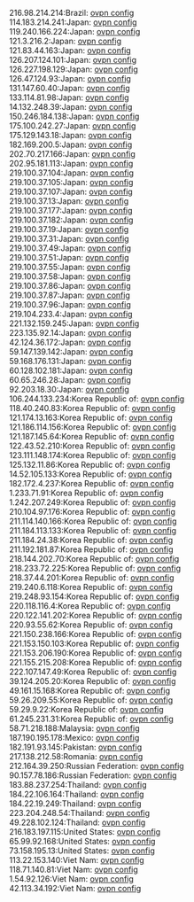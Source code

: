216.98.214.214:Brazil: [ovpn config](vpn/216_98_214_214.ovpn)  
114.183.214.241:Japan: [ovpn config](vpn/114_183_214_241.ovpn)  
119.240.166.224:Japan: [ovpn config](vpn/119_240_166_224.ovpn)  
121.3.216.2:Japan: [ovpn config](vpn/121_3_216_2.ovpn)  
121.83.44.163:Japan: [ovpn config](vpn/121_83_44_163.ovpn)  
126.207.124.101:Japan: [ovpn config](vpn/126_207_124_101.ovpn)  
126.227.198.129:Japan: [ovpn config](vpn/126_227_198_129.ovpn)  
126.47.124.93:Japan: [ovpn config](vpn/126_47_124_93.ovpn)  
131.147.60.40:Japan: [ovpn config](vpn/131_147_60_40.ovpn)  
133.114.81.98:Japan: [ovpn config](vpn/133_114_81_98.ovpn)  
14.132.248.39:Japan: [ovpn config](vpn/14_132_248_39.ovpn)  
150.246.184.138:Japan: [ovpn config](vpn/150_246_184_138.ovpn)  
175.100.242.27:Japan: [ovpn config](vpn/175_100_242_27.ovpn)  
175.129.143.18:Japan: [ovpn config](vpn/175_129_143_18.ovpn)  
182.169.200.5:Japan: [ovpn config](vpn/182_169_200_5.ovpn)  
202.70.217.166:Japan: [ovpn config](vpn/202_70_217_166.ovpn)  
202.95.181.113:Japan: [ovpn config](vpn/202_95_181_113.ovpn)  
219.100.37.104:Japan: [ovpn config](vpn/219_100_37_104.ovpn)  
219.100.37.105:Japan: [ovpn config](vpn/219_100_37_105.ovpn)  
219.100.37.107:Japan: [ovpn config](vpn/219_100_37_107.ovpn)  
219.100.37.13:Japan: [ovpn config](vpn/219_100_37_13.ovpn)  
219.100.37.177:Japan: [ovpn config](vpn/219_100_37_177.ovpn)  
219.100.37.182:Japan: [ovpn config](vpn/219_100_37_182.ovpn)  
219.100.37.19:Japan: [ovpn config](vpn/219_100_37_19.ovpn)  
219.100.37.31:Japan: [ovpn config](vpn/219_100_37_31.ovpn)  
219.100.37.49:Japan: [ovpn config](vpn/219_100_37_49.ovpn)  
219.100.37.51:Japan: [ovpn config](vpn/219_100_37_51.ovpn)  
219.100.37.55:Japan: [ovpn config](vpn/219_100_37_55.ovpn)  
219.100.37.58:Japan: [ovpn config](vpn/219_100_37_58.ovpn)  
219.100.37.86:Japan: [ovpn config](vpn/219_100_37_86.ovpn)  
219.100.37.87:Japan: [ovpn config](vpn/219_100_37_87.ovpn)  
219.100.37.96:Japan: [ovpn config](vpn/219_100_37_96.ovpn)  
219.104.233.4:Japan: [ovpn config](vpn/219_104_233_4.ovpn)  
221.132.159.245:Japan: [ovpn config](vpn/221_132_159_245.ovpn)  
223.135.92.14:Japan: [ovpn config](vpn/223_135_92_14.ovpn)  
42.124.36.172:Japan: [ovpn config](vpn/42_124_36_172.ovpn)  
59.147.139.142:Japan: [ovpn config](vpn/59_147_139_142.ovpn)  
59.168.176.131:Japan: [ovpn config](vpn/59_168_176_131.ovpn)  
60.128.102.181:Japan: [ovpn config](vpn/60_128_102_181.ovpn)  
60.65.246.28:Japan: [ovpn config](vpn/60_65_246_28.ovpn)  
92.203.18.30:Japan: [ovpn config](vpn/92_203_18_30.ovpn)  
106.244.133.234:Korea Republic of: [ovpn config](vpn/106_244_133_234.ovpn)  
118.40.240.83:Korea Republic of: [ovpn config](vpn/118_40_240_83.ovpn)  
121.174.13.163:Korea Republic of: [ovpn config](vpn/121_174_13_163.ovpn)  
121.186.114.156:Korea Republic of: [ovpn config](vpn/121_186_114_156.ovpn)  
121.187.145.64:Korea Republic of: [ovpn config](vpn/121_187_145_64.ovpn)  
122.43.52.210:Korea Republic of: [ovpn config](vpn/122_43_52_210.ovpn)  
123.111.148.174:Korea Republic of: [ovpn config](vpn/123_111_148_174.ovpn)  
125.132.11.86:Korea Republic of: [ovpn config](vpn/125_132_11_86.ovpn)  
14.52.105.133:Korea Republic of: [ovpn config](vpn/14_52_105_133.ovpn)  
182.172.4.237:Korea Republic of: [ovpn config](vpn/182_172_4_237.ovpn)  
1.233.71.91:Korea Republic of: [ovpn config](vpn/1_233_71_91.ovpn)  
1.242.207.249:Korea Republic of: [ovpn config](vpn/1_242_207_249.ovpn)  
210.104.97.176:Korea Republic of: [ovpn config](vpn/210_104_97_176.ovpn)  
211.114.140.166:Korea Republic of: [ovpn config](vpn/211_114_140_166.ovpn)  
211.184.113.133:Korea Republic of: [ovpn config](vpn/211_184_113_133.ovpn)  
211.184.24.38:Korea Republic of: [ovpn config](vpn/211_184_24_38.ovpn)  
211.192.181.87:Korea Republic of: [ovpn config](vpn/211_192_181_87.ovpn)  
218.144.202.70:Korea Republic of: [ovpn config](vpn/218_144_202_70.ovpn)  
218.233.72.225:Korea Republic of: [ovpn config](vpn/218_233_72_225.ovpn)  
218.37.44.201:Korea Republic of: [ovpn config](vpn/218_37_44_201.ovpn)  
219.240.6.118:Korea Republic of: [ovpn config](vpn/219_240_6_118.ovpn)  
219.248.93.154:Korea Republic of: [ovpn config](vpn/219_248_93_154.ovpn)  
220.118.116.4:Korea Republic of: [ovpn config](vpn/220_118_116_4.ovpn)  
220.122.141.202:Korea Republic of: [ovpn config](vpn/220_122_141_202.ovpn)  
220.93.55.62:Korea Republic of: [ovpn config](vpn/220_93_55_62.ovpn)  
221.150.238.166:Korea Republic of: [ovpn config](vpn/221_150_238_166.ovpn)  
221.153.150.103:Korea Republic of: [ovpn config](vpn/221_153_150_103.ovpn)  
221.153.206.190:Korea Republic of: [ovpn config](vpn/221_153_206_190.ovpn)  
221.155.215.208:Korea Republic of: [ovpn config](vpn/221_155_215_208.ovpn)  
222.107.147.49:Korea Republic of: [ovpn config](vpn/222_107_147_49.ovpn)  
39.124.205.20:Korea Republic of: [ovpn config](vpn/39_124_205_20.ovpn)  
49.161.15.168:Korea Republic of: [ovpn config](vpn/49_161_15_168.ovpn)  
59.26.209.55:Korea Republic of: [ovpn config](vpn/59_26_209_55.ovpn)  
59.29.9.22:Korea Republic of: [ovpn config](vpn/59_29_9_22.ovpn)  
61.245.231.31:Korea Republic of: [ovpn config](vpn/61_245_231_31.ovpn)  
58.71.218.188:Malaysia: [ovpn config](vpn/58_71_218_188.ovpn)  
187.190.195.178:Mexico: [ovpn config](vpn/187_190_195_178.ovpn)  
182.191.93.145:Pakistan: [ovpn config](vpn/182_191_93_145.ovpn)  
217.138.212.58:Romania: [ovpn config](vpn/217_138_212_58.ovpn)  
212.164.39.250:Russian Federation: [ovpn config](vpn/212_164_39_250.ovpn)  
90.157.78.186:Russian Federation: [ovpn config](vpn/90_157_78_186.ovpn)  
183.88.237.254:Thailand: [ovpn config](vpn/183_88_237_254.ovpn)  
184.22.106.164:Thailand: [ovpn config](vpn/184_22_106_164.ovpn)  
184.22.19.249:Thailand: [ovpn config](vpn/184_22_19_249.ovpn)  
223.204.248.54:Thailand: [ovpn config](vpn/223_204_248_54.ovpn)  
49.228.102.124:Thailand: [ovpn config](vpn/49_228_102_124.ovpn)  
216.183.197.115:United States: [ovpn config](vpn/216_183_197_115.ovpn)  
65.99.92.168:United States: [ovpn config](vpn/65_99_92_168.ovpn)  
73.158.195.13:United States: [ovpn config](vpn/73_158_195_13.ovpn)  
113.22.153.140:Viet Nam: [ovpn config](vpn/113_22_153_140.ovpn)  
118.71.140.81:Viet Nam: [ovpn config](vpn/118_71_140_81.ovpn)  
1.54.92.126:Viet Nam: [ovpn config](vpn/1_54_92_126.ovpn)  
42.113.34.192:Viet Nam: [ovpn config](vpn/42_113_34_192.ovpn)  

